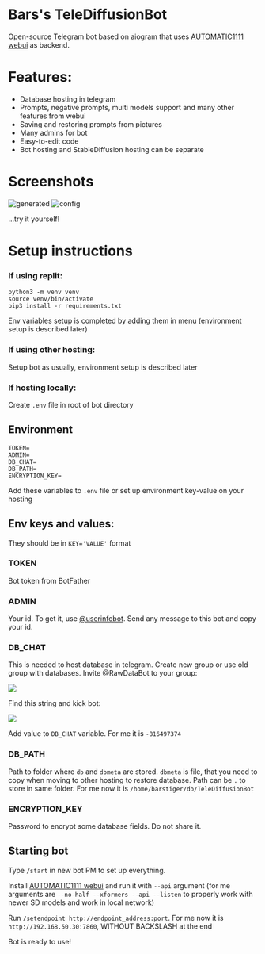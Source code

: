 # Bars's TeleDiffusionBot
Open-source Telegram bot based on aiogram that uses
[AUTOMATIC1111 webui](https://github.com/AUTOMATIC1111/stable-diffusion-webui)
as backend. 

# Features:
- Database hosting in telegram
- Prompts, negative prompts, multi models support and many other features from webui
- Saving and restoring prompts from pictures
- Many admins for bot
- Easy-to-edit code
- Bot hosting and StableDiffusion hosting can be separate

# Screenshots
![generated](https://i.imgur.com/1Lm2T2v.png)
![config](https://i.imgur.com/LhqKMAH.png)

...try it yourself!

# Setup instructions
### If using replit:
```commandline
python3 -m venv venv
source venv/bin/activate
pip3 install -r requirements.txt
```
Env variables setup is completed by adding them in menu (environment setup is described later)

### If using other hosting:
Setup bot as usually, environment setup is described later

### If hosting locally:
Create `.env` file in root of bot directory

## Environment
```env
TOKEN=
ADMIN=
DB_CHAT=
DB_PATH=
ENCRYPTION_KEY=
```
Add these variables to `.env` file or set up environment key-value on your hosting

## Env keys and values:
They should be in `KEY='VALUE'` format
### TOKEN
Bot token from BotFather

### ADMIN
Your id. To get it, use [@userinfobot](https://t.me/userinfobot). Send any message to this bot and copy your id.

### DB_CHAT
This is needed to host database in telegram. Create new group or use old group with databases.
Invite @RawDataBot to your group:

![](https://i.imgur.com/7qs9QRT.png)

Find this string and kick bot:

![](https://i.imgur.com/6BYwbkN.png)

Add value to `DB_CHAT` variable. For me it is `-816497374`

### DB_PATH
Path to folder where `db` and `dbmeta` are stored. `dbmeta` is file, that you need to copy when moving to other hosting
to restore database. Path can be `.` to store in same folder. For me now it is `/home/barstiger/db/TeleDiffusionBot`

### ENCRYPTION_KEY
Password to encrypt some database fields. Do not share it.

## Starting bot
Type `/start` in new bot PM to set up everything. 

Install [AUTOMATIC1111 webui](https://github.com/AUTOMATIC1111/stable-diffusion-webui)
and run it with `--api` argument (for me arguments are `--no-half --xformers --api --listen` to properly work with newer SD models and work in local network) 

Run `/setendpoint http://endpoint_address:port`. For me now it is `http://192.168.50.30:7860`, WITHOUT BACKSLASH at the end

Bot is ready to use!
